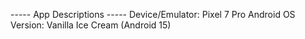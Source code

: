----- App Descriptions -----
Device/Emulator: Pixel 7 Pro
Android OS Version: Vanilla Ice Cream (Android 15)
